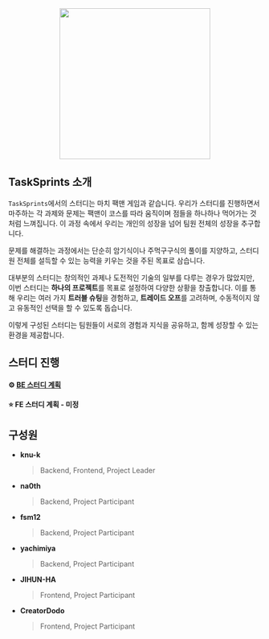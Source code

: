 <div align="center">
 <img src="https://github.com/user-attachments/assets/9ff37420-fc9b-4163-9ba0-1197bdf2e12b" width="300px"/>
</div>

## TaskSprints 소개

`TaskSprints`에서의 스터디는 마치 팩맨 게임과 같습니다. 우리가 스터디를 진행하면서 마주하는 각 과제와 문제는 팩맨이 코스를 따라 움직이며 점들을 하나하나 먹어가는 것처럼 느껴집니다. 이 과정 속에서 우리는 개인의 성장을 넘어 팀원 전체의 성장을 추구합니다.

문제를 해결하는 과정에서는 단순히 암기식이나 주먹구구식의 풀이를 지양하고, 스터디원 전체를 설득할 수 있는 능력을 키우는 것을 주된 목표로 삼습니다.

대부분의 스터디는 창의적인 과제나 도전적인 기술의 일부를 다루는 경우가 많았지만, 이번 스터디는 **하나의 프로젝트**를 목표로 설정하여 다양한 상황을 창출합니다. 이를 통해 우리는 여러 가지 **트러블 슈팅**을 경험하고, **트레이드 오프**를 고려하며, 수동적이지 않고 유동적인 선택을 할 수 있도록 돕습니다.

이렇게 구성된 스터디는 팀원들이 서로의 경험과 지식을 공유하고, 함께 성장할 수 있는 환경을 제공합니다.


## 스터디 진행
#### ⚙️ [BE 스터디 계획](https://github.com/orgs/TaskSprints/discussions/2)
#### ⭐ FE 스터디 계획 - 미정

## 구성원
  * **knu-k**
    > Backend, Frontend, Project Leader
  * **na0th**
    > Backend, Project Participant
  * **fsm12**
    > Backend, Project Participant
  * **yachimiya**
    > Backend, Project Participant
  * **JIHUN-HA**
    > Frontend, Project Participant
  * **CreatorDodo**
    > Frontend, Project Participant
